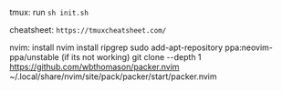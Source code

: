 tmux:
  run ``` sh init.sh ```
  
  cheatsheet: ``` https://tmuxcheatsheet.com/ ```


nvim:
  install nvim
  install ripgrep
  sudo add-apt-repository ppa:neovim-ppa/unstable (if its not working)
  git clone --depth 1 https://github.com/wbthomason/packer.nvim ~/.local/share/nvim/site/pack/packer/start/packer.nvim
